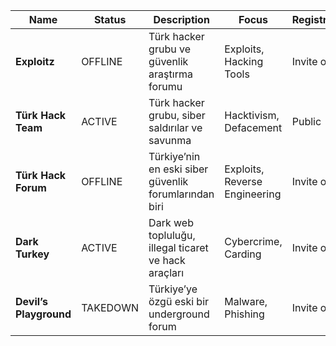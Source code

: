 | Name | Status | Description | Focus | Registration | URL |
|------|--------|------------|-------|--------------|-----|
| **Exploitz** | OFFLINE | Türk hacker grubu ve güvenlik araştırma forumu | Exploits, Hacking Tools | Invite only | N/A |
| **Türk Hack Team** | ACTIVE | Türk hacker grubu, siber saldırılar ve savunma | Hacktivism, Defacement | Public | N/A |
| **Türk Hack Forum** | OFFLINE | Türkiye’nin en eski siber güvenlik forumlarından biri | Exploits, Reverse Engineering | Invite only | N/A |
| **Dark Turkey** | ACTIVE | Dark web topluluğu, illegal ticaret ve hack araçları | Cybercrime, Carding | Invite only | N/A |
| **Devil’s Playground** | TAKEDOWN | Türkiye’ye özgü eski bir underground forum | Malware, Phishing | Invite only | N/A |
